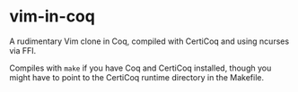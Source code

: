 # vim-in-coq
A rudimentary Vim clone in Coq, compiled with CertiCoq and using ncurses via FFI.

Compiles with `make` if you have Coq and CertiCoq installed, though you might have to point to the CertiCoq runtime directory in the Makefile.
